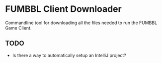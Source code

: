# FUMBBL Client Downloader

Commandline tool for downloading all the files needed to run the FUMBBL Game Client.

## TODO

- Is there a way to automatically setup an IntelliJ project?